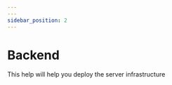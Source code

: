 ```yaml
---
---
sidebar_position: 2
---
```


# Backend

This help will help you deploy the server infrastructure